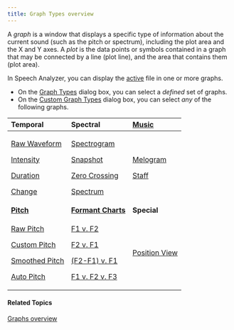 ```yaml
---
title: Graph Types overview
---
```


A *graph* is a window that displays a specific type of information about the current sound (such as the pitch or spectrum), including the plot area and the X and Y axes. A *plot* is the data points or symbols contained in a graph that may be connected by a line (plot line), and the area that contains them (plot area).

In Speech Analyzer, you can display the [active](../active-graph) file in one or more graphs.

- On the [Graph Types](types) dialog box, you can select a *defined* set of graphs.
- On the [Custom Graph Types](custom) dialog box, you can select *any* of the following graphs.

|**Temporal**|**Spectral**|[**Music**](music/overview)|
| :- | :- | :- |
|<p>[Raw Waveform](raw-waveform)</p><p>[Intensity](intensity)</p><p>[Duration](duration)</p><p>[Change](change)</p>|<p>[Spectrogram](spectrogram)</p><p>[Snapshot](snapshot-spectrogram)</p><p>[Zero Crossing](zero-crossing)</p><p>[Spectrum](spectrum)</p>|<p>[Melogram](music/melogram)</p><p>[Staff](music/staff)</p>|
|[**Pitch**](pitch)|[**Formant Charts**](formant-charts)|**Special**|
|<p>[Raw Pitch](raw-pitch)</p><p>[Custom Pitch](custom-pitch)</p><p>[Smoothed Pitch](smoothed-pitch)</p><p>[Auto Pitch](auto-pitch)</p>|<p>[F1 v. F2](f1-v-f2)</p><p>[F2 v. F1](f2-v-f1)</p><p>[(F2-F1) v. F1](f2-f1-v-f1)</p><p>[F1 v. F2 v. F3](f1-v-f2-v-f3)</p>|[Position View](position-view)|

#### **Related Topics**
[Graphs overview](../overview)
